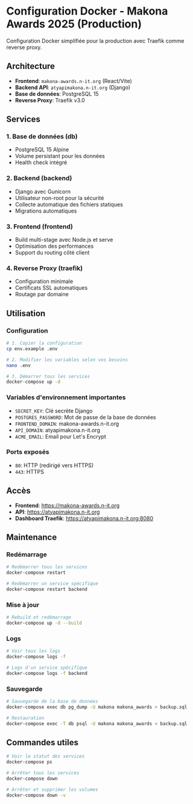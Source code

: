 # Configuration Docker - Makona Awards 2025 (Production)

Configuration Docker simplifiée pour la production avec Traefik comme reverse proxy.

## Architecture

- **Frontend**: `makona-awards.n-it.org` (React/Vite)
- **Backend API**: `atyapimakona.n-it.org` (Django)
- **Base de données**: PostgreSQL 15
- **Reverse Proxy**: Traefik v3.0

## Services

### 1. Base de données (db)
- PostgreSQL 15 Alpine
- Volume persistant pour les données
- Health check intégré

### 2. Backend (backend)
- Django avec Gunicorn
- Utilisateur non-root pour la sécurité
- Collecte automatique des fichiers statiques
- Migrations automatiques

### 3. Frontend (frontend)
- Build multi-stage avec Node.js et serve
- Optimisation des performances
- Support du routing côté client

### 4. Reverse Proxy (traefik)
- Configuration minimale
- Certificats SSL automatiques
- Routage par domaine

## Utilisation

### Configuration
```bash
# 1. Copier la configuration
cp env.example .env

# 2. Modifier les variables selon vos besoins
nano .env

# 3. Démarrer tous les services
docker-compose up -d
```

### Variables d'environnement importantes

- `SECRET_KEY`: Clé secrète Django
- `POSTGRES_PASSWORD`: Mot de passe de la base de données
- `FRONTEND_DOMAIN`: makona-awards.n-it.org
- `API_DOMAIN`: atyapimakona.n-it.org
- `ACME_EMAIL`: Email pour Let's Encrypt

### Ports exposés

- `80`: HTTP (redirigé vers HTTPS)
- `443`: HTTPS

## Accès

- **Frontend**: https://makona-awards.n-it.org
- **API**: https://atyapimakona.n-it.org
- **Dashboard Traefik**: https://atyapimakona.n-it.org:8080

## Maintenance

### Redémarrage
```bash
# Redémarrer tous les services
docker-compose restart

# Redémarrer un service spécifique
docker-compose restart backend
```

### Mise à jour
```bash
# Rebuild et redémarrage
docker-compose up -d --build
```

### Logs
```bash
# Voir tous les logs
docker-compose logs -f

# Logs d'un service spécifique
docker-compose logs -f backend
```

### Sauvegarde
```bash
# Sauvegarde de la base de données
docker-compose exec db pg_dump -U makona makona_awards > backup.sql

# Restauration
docker-compose exec -T db psql -U makona makona_awards < backup.sql
```

## Commandes utiles

```bash
# Voir le statut des services
docker-compose ps

# Arrêter tous les services
docker-compose down

# Arrêter et supprimer les volumes
docker-compose down -v
```